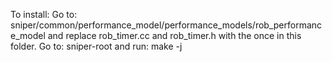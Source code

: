 To install:
Go to: sniper/common/performance_model/performance_models/rob_performance_model and replace rob_timer.cc and rob_timer.h with the once in this folder.
Go to: sniper-root and run: make -j